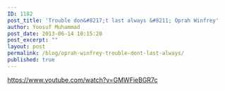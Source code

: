 ```yaml
---
ID: 1182
post_title: 'Trouble don&#8217;t last always &#8211; Oprah Winfrey'
author: Yoosuf Muhammad
post_date: 2013-06-14 10:15:20
post_excerpt: ""
layout: post
permalink: /blog/oprah-winfrey-trouble-dont-last-always/
published: true
---
```

https://www.youtube.com/watch?v=GMWFieBGR7c